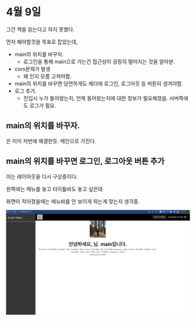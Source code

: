 # 4월 9일

그간 책을 읽는다고 하지 못했다.

먼저 해야할것을 목표로 잡았는데,

- main의 위치를 바꾸자.
  - 로그인을 통해 main으로 가는건 접근성이 굉장히 떨어지는 것을 알아싿.
- cors문제가 발생
  - 왜 인지 모름 고쳐야함.
- main의 위치를 바꾸면 당연하게도 헤더에 로그인, 로그아웃 등 버튼이 생겨야함.
- 로그 추가.
  - 진입시 누가 들어왔는지, 언제 들어왔는지에 대한 정보가 필요해졌음. 서버쪽에도 로그가 필요.
## main의 위치를 바꾸자.

은 이미 저번에 해결한듯. 메인으로 가진다.

## main의 위치를 바꾸면 로그인, 로그아웃 버튼 추가

이는 레이아웃을 다시 구상중이다.

왼쪽에는 메뉴를 놓고 타이틀바도 놓고 싶은데

화면이 작아졌을때는 메뉴바를 안 보이게 하는게 맞는지 생각중.

![](img/4월9일레이아웃구상도.png)

